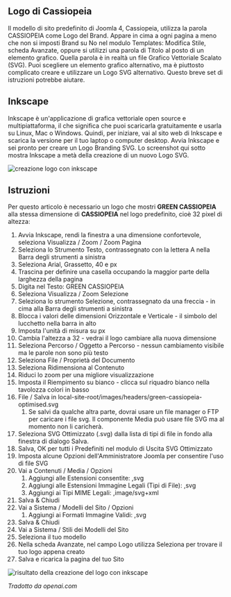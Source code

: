 <!-- Filename: J4.x:Template_SVG_Logos / Display title: Modelli di Loghi SVG  -->

## Logo di Cassiopeia

Il modello di sito predefinito di Joomla 4, Cassiopeia, utilizza la parola CASSIOPEIA come Logo del Brand. Appare in cima a ogni pagina a meno che non si imposti Brand su No nel modulo Templates: Modifica Stile, scheda Avanzate, oppure si utilizzi una parola di Titolo al posto di un elemento grafico. Quella parola è in realtà un file Grafico Vettoriale Scalato (SVG). Puoi scegliere un elemento grafico alternativo, ma è piuttosto complicato creare e utilizzare un Logo SVG alternativo. Questo breve set di istruzioni potrebbe aiutare.

## Inkscape

Inkscape è un'applicazione di grafica vettoriale open source e multipiattaforma, il che significa che puoi scaricarla gratuitamente e usarla su Linux, Mac o Windows. Quindi, per iniziare, vai al sito web di Inkscape e scarica la versione per il tuo laptop o computer desktop. Avvia Inkscape e sei pronto per creare un Logo Branding SVG. Lo screenshot qui sotto mostra Inkscape a metà della creazione di un nuovo Logo SVG.

![creazione logo con inkscape](../../../en/images/templates/templates-svg-logos-inkscape.png)

## Istruzioni

Per questo articolo è necessario un logo che mostri **GREEN CASSIOPEIA** alla
stessa dimensione di **CASSIOPEIA** nel logo predefinito, cioè 32 pixel di
altezza:

1. Avvia Inkscape, rendi la finestra a una dimensione confortevole, seleziona Visualizza / Zoom / Zoom Pagina
2. Seleziona lo Strumento Testo, contrassegnato con la lettera A nella Barra degli strumenti a sinistra
3. Seleziona Arial, Grassetto, 40 e px
4. Trascina per definire una casella occupando la maggior parte della larghezza della pagina
5. Digita nel Testo: GREEN CASSIOPEIA
6. Seleziona Visualizza / Zoom Selezione
7. Seleziona lo strumento Selezione, contrassegnato da una freccia - in cima alla Barra degli strumenti a sinistra
8. Blocca i valori delle dimensioni Orizzontale e Verticale - il simbolo del lucchetto nella barra in alto
9. Imposta l'unità di misura su px
10. Cambia l'altezza a 32 - vedrai il logo cambiare alla nuova dimensione
11. Seleziona Percorso / Oggetto a Percorso - nessun cambiamento visibile ma le parole non sono più testo
12. Seleziona File / Proprietà del Documento
13. Seleziona Ridimensiona al Contenuto
14. Riduci lo zoom per una migliore visualizzazione
15. Imposta il Riempimento su bianco - clicca sul riquadro bianco nella tavolozza colori in basso
16. File / Salva in
    local-site-root/images/headers/green-cassiopeia-optimised.svg
    1. Se salvi da qualche altra parte, dovrai usare un file manager
       o FTP per caricare i file svg. Il componente Media può usare file SVG ma al momento non li caricherà.
17. Seleziona SVG Ottimizzato (.svg) dalla lista di tipi di file in fondo alla finestra di dialogo Salva.
18. Salva, OK per tutti i Predefiniti nel modulo di Uscita SVG Ottimizzato
19. Imposta alcune Opzioni dell'Amministratore Joomla per consentire l'uso di file SVG
20. Vai a Contenuti / Media / Opzioni
    1. Aggiungi alle Estensioni consentite: ,svg
    2. Aggiungi alle Estensioni Immagine Legali (Tipi di File): ,svg
    3. Aggiungi ai Tipi MIME Legali: ,image/svg+xml
21. Salva & Chiudi
22. Vai a Sistema / Modelli del Sito / Opzioni
    1. Aggiungi ai Formati Immagine Validi: ,svg
23. Salva & Chiudi
24. Vai a Sistema / Stili dei Modelli del Sito
25. Seleziona il tuo modello
26. Nella scheda Avanzate, nel campo Logo utilizza Seleziona per trovare il tuo logo appena creato
27. Salva e ricarica la pagina del tuo Sito

![risultato della creazione del logo con inkscape](../../../en/images/templates/templates-svg-logos-inkscape-result.png)

*Tradotto da openai.com*

